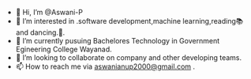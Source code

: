- 👋 Hi, I’m @Aswani-P
- 👀 I’m interested in .software development,machine learning,reading📚 and dancing.💃.
- 🌱 I’m currently pusuing Bachelores Technology in Government Egineering College Wayanad.
- 💞️ I’m looking to collaborate on company and other developing teams.
- 📫 How to reach me via aswanianup2000@gmail.com .

<!---
Aswani-P/Aswani-P is a ✨ special ✨ repository because its `README.md` (this file) appears on your GitHub profile.
You can click the Preview link to take a look at your changes.
--->
